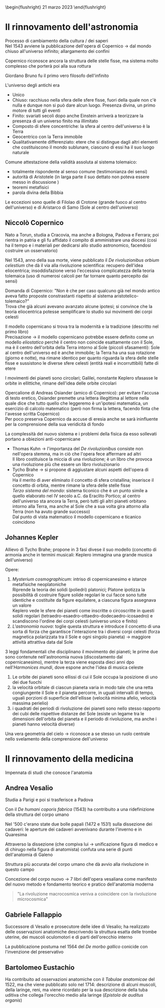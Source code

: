\begin{flushright}
21 marzo 2023
\end{flushright}

# Il rinnovamento dell'astronomia

Processo di cambiamento della cultura / dei saperi  
Nel 1543 avviene la pubblicazione dell'opera di Copernico &rarr; dal mondo chiuso all'universo infinito; allargamento dei confini

Copernico riconosce ancora la struttura delle stelle fisse, ma sistema molto complesso che porterà poi alla sua rottura

Giordano Bruno fu il primo vero filosofo dell'infinito

L'universo degli antichi era

- Unico
- Chiuso: racchiuso nella sfera delle sfere fisse, fuori della quale non c'è nulla e dunque non si può dare alcun luogo. Presenza divina, un primo motore di tutti gli eventi
- Finito: svariati secoli dopo anche Einstein arriverà a teorizzare la presenza di un universo finito ma illimitato
- Composto di sfere concentriche: la sfera al centro dell'universo è la Terra
- Geocentrico con la Terra immobile
- Qualitativamente differenziato: etere che si distingue dagli altri elementi che costituiscono il mondo sublunare, ciascuno di essi ha il suo luogo naturale

Comune attestazione della validità assoluta al sistema tolemaico:

- totalmente rispondente al senso comune (testimonianza dei sensi)
- autorità di Aristotele (in larga parte il suo dettato non poteva essere messo in discussione )
- teoremi metafisici
- parola divina della Bibbia

Le eccezioni sono quelle di Filolao di Crotone (grande fuoco al centro dell'universo) e di Aristarco di Samo (Sole al centro dell'universo)

## Niccolò Copernico 

Nato a Torun, studia a Cracovia, ma anche a Bologna, Padova e Ferrara; poi rientra in patria e gli fu affidato il compito di amministrare una diocesi (così ha il tempo e i materiali per dedicarsi allo studio astronomico, facendosi costruire un osservatorio)

Nel 1543, anno della sua morte, viene pubblicato il *De rivoluzionibus orbium celestium* che dà il via alla rivoluzione scientifica: recupero dell'idea eliocentrica; insoddisfazione verso l'eccessiva complicatezza della teoria tolemaica (uso di numerosi calcoli per far tornare quanto percepito dai sensi)

Domanda di Copernico: "Non è che per caso qualcuno già nel mondo antico aveva fatto proposte constrastanti rispetto al sistema aristotelico-tolemaico?"  
Trova che già alcuni avevano avanzato alcune ipotesi; si convince che la teoria eliocentrica potesse semplificare lo studio sui movimenti dei corpi celesti

Il modello copernicano si trova tra la modernità e la tradizione (descritto nel primo libro)  
Precisazione &rarr; il modello copernicano potrebbe essere definito come un modello *eliostatico* perchè il centro non coincide esattamente con il Sole, ma è il centro dell'orbita della Terra intorno al Sole (piccoli sfasamenti): Sole al centro dell'universo ed è anche immobile; la Terra ha una sua rotazione (giorno e notte), ma rimane identico per quanto riguarda la sfera delle stelle fisse e sussistono le diverse sfere celesti (entità reali e incorruttibili) fatte di etere

I movimenti dei pianeti sono circolari; Galilei, nonstante Keplero sfasasse le orbite in ellittiche, rimane dell'idea delle orbite circolari

Opercalione di Andreas Osiander (amico di Copernico): per evitare l'accusa di testo eretico, Osiander premette una lettera illegittima al lettore nella quale dice che tutto quello che leggeremo è un'ipotesi matematica, un esercizio di calcolo matematico (però non firma la lettera, facendo finta che l'avesse scritta Copernico)  
Per poco preserva Copernico da accuse di eresia anche se sarà ininfluente per la comprensione della sua veridicità di fondo

La complessità del nuovo sistema e i problemi della fisica da esso sollevati portano a obiezioni anti-copernicane

- Thomas Kuhn &rarr; l'importanza del *De rivoluzionibus* consiste non nell'opera stemma, ma in ciò che l'opera fece affermare ad altri  
Il libro costituisce la miccia di una rivoluzione; è un libro che provoca una rivoluzione più che essere un libro rivoluzionario
- Tycho Brahe &rarr; si propone di aggiustare alcuni aspetti dell'opera di Copernico  
Ha il merito di aver eliminato il concetto di sfera cristallina; inserisce il concetto di orbita, mentre rimane la sfera delle stelle fisse  
*Terzo sistema del mondo*: sistema ticonico che è un punto simile a quello elaborato nel IV secolo a.C. da Eraclito Portico; al centro dell'universo sta ancora la Terra, però tutti gli altri pianeti orbitano intorno alla Terra, ma anche al Sole che a sua volta gira attorno alla Terra (non ha avuto grande successo)  
Dal punto di vista matematico il modello copernicano e ticanico coincidono

## Johannes Kepler

Allievo di Tycho Brahe; propone in 3 fasi divese il suo modello (concetto di armonia anche in termini musicali: Keplero immagina una grande musica dell'universo)

Opere: 

1. *Mysterium cosmographicum*: intriso di copernicanesimo e istanze metafisiche neoplatoniche  
Riprende la teoria dei solidi (poliedri) platonici; Platone ipotizza la possibilità di costruire figure solide regolari le cui facce sono tutte identiche e costituite da figure equilatere, a ciascuna figura assegnava un valore  
Keplero vede le sfere dei pianeti come inscritte o circoscritte in questi solidi regolari (tetraedro-esaedro-ottaedro-dodecaedro-icosaedro) e scandiscono l'ordine dei corpi celesti (universo unico e finito)
1. *L'astronomia nuova*: toglie questa struttura e introduce il concetto di una sorta di forza che garantisce l'interazione tra i diversi corpi celesti (forza magnetica polarizzata tra il Sole e ogni singolo pianeta) &rarr; maggiore attività attrattiva data dal Sole  

3 leggi fondamentali che disciplinano il movimento dei pianeti; le prime due sono contenute nell'astronomia nuova (discostamento dal copernicanesimo), mentre la terza viene esposta dieci anni dpo nell'*Harmonices mundi*, dove espone anche l'idea di musica celeste

1. Le orbite dei pianeti sono ellissi di cui il Sole occupa la posizione di uno dei due fuochi
1. la velocità orbitale di ciascun pianeta varia in modo tale che una retta congiungente il Sole e il pianeta percorre, in uguali intervalli di tempo, uguali porzioni di superficie dell'ellisse (velocità minima afelio, velocità massima perielio)
1. i quadrati dei periodi di rivoluzione dei pianeti sono nello stesso rapporto dei cubi delle rispettive distanze del Sole (esiste un legame tra le dimensioni dell'orbita del pianeta e il periodo di rivoluzione, ma anche i pianeti hanno velocità diverse)

Una vera geometria del cielo &rarr; riconosce a se stesso un ruolo centrale nello svelamento della comprensione dell'universo

# Il rinnovamento della medicina

Impennata di studi che conosce l'anatomia 

## Andrea Vesalio

Studia a Parigi e poi si trasferisce a Padova 

Con il *De humani coporis fabrica* (1543) ha contribuito a una ridefinizione della struttura del corpo umano

Nel '500 c'erano state due bolle papali (1472 e 1531) sulla dissezione dei cadaveri: le aperture dei cadaveri avvenivano durante l'inverno e in Quaresima  

Attraverso la dissezione (che compiva lui &rarr; unificazione figura di medico e di chirugo nella figura di anatomista) confuta una serie di punti dell'anatomia di Galeno

Struttura più accurata del corpo umano che dà avvio alla rivoluzione in questo campo

Concezione del corpo nuovo &rarr; 7 libri dell'opera vesaliana come manifesto del nuovo metodo e fondamento teorico e pratico dell'anatomia moderna

> "La rivoluzione macrocosmica veniva a coincidere con la rivoluzione microcosmica"

## Gabriele Fallappio

Successore di Vesalio e prosecutore delle idee di Vesalio; ha realizzato delle osservazioni anatomiche descrivendo la struttura esatta delle trombe uterine, dei muscoli oculomotori e di parti dell'orecchio interno

La pubblicazione postuma nel 1564 del *De morbo gallico* conicide con l'invenzione del preservativo

## Bartolomeo Eustachio

Ha contribuito ad osservazioni anatomiche con il *Tabulae anatomicae* del 1522, ma che viene pubblicato solo nel 1714: descrizione di alcuni muscoli, della laringe, reni, ma viene ricordato per la sua descrizione della tuba uditiva che collega l'orecchio medio alla laringe (*Epistola de auditus organis*)